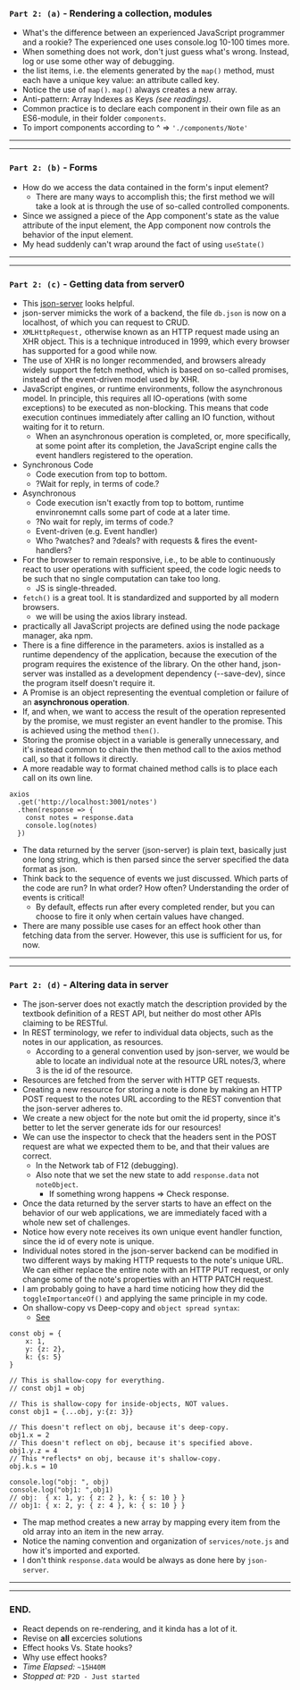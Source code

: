### `Part 2: (a)` - Rendering a collection, modules
* What's the difference between an experienced JavaScript programmer and a rookie? The experienced one uses console.log 10-100 times more.
* When something does not work, don't just guess what's wrong. Instead, log or use some other way of debugging.
* the list items, i.e. the elements generated by the `map()` method, must each have a unique key value: an attribute called key.
* Notice the use of `map()`. `map()` always creates a new array.
* Anti-pattern: Array Indexes as Keys _(see readings)_.
* Common practice is to declare each component in their own file as an ES6-module, in their folder `components`.
* To import components according to ^ => `'./components/Note'`
---
---
### `Part 2: (b)` - Forms
* How do we access the data contained in the form's input element?
  * There are many ways to accomplish this; the first method we will take a look at is through the use of so-called controlled components.
* Since we assigned a piece of the App component's state as the value attribute of the input element, the App component now controls the behavior of the input element.
* My head suddenly can't wrap around the fact of using `useState()`
---
---
### `Part 2: (c)` - Getting data from server0
* This [json-server](https://github.com/typicode/json-server) looks helpful.
* json-server mimicks the work of a backend, the file `db.json` is now on a localhost, of which you can request to CRUD.
* `XMLHttpRequest,` otherwise known as an HTTP request made using an XHR object. This is a technique introduced in 1999, which every browser has supported for a good while now.
* The use of XHR is no longer recommended, and browsers already widely support the fetch method, which is based on so-called promises, instead of the event-driven model used by XHR.
* JavaScript engines, or runtime environments, follow the asynchronous model. In principle, this requires all IO-operations (with some exceptions) to be executed as non-blocking. This means that code execution continues immediately after calling an IO function, without waiting for it to return.
  * When an asynchronous operation is completed, or, more specifically, at some point after its completion, the JavaScript engine calls the event handlers registered to the operation.
* Synchronous Code
  * Code execution from top to bottom.
  * ?Wait for reply, in terms of code.?
* Asynchronous
  * Code execution isn't exactly from top to bottom, runtime envinronemnt calls some part of code at a later time.
  * ?No wait for reply, im terms of code.?
  * Event-driven (e.g. Event handler)
  * Who ?watches? and ?deals? with requests & fires the event-handlers?
* For the browser to remain responsive, i.e., to be able to continuously react to user operations with sufficient speed, the code logic needs to be such that no single computation can take too long.
  * JS is single-threaded.
* `fetch()` is a great tool. It is standardized and supported by all modern browsers.
  * we will be using the axios library instead.
* practically all JavaScript projects are defined using the node package manager, aka npm.
* There is a fine difference in the parameters. axios is installed as a runtime dependency of the application, because the execution of the program requires the existence of the library. On the other hand, json-server was installed as a development dependency (--save-dev), since the program itself doesn't require it. 
* A Promise is an object representing the eventual completion or failure of an **asynchronous operation**.
* If, and when, we want to access the result of the operation represented by the promise, we must register an event handler to the promise. This is achieved using the method `then()`.
* Storing the promise object in a variable is generally unnecessary, and it's instead common to chain the then method call to the axios method call, so that it follows it directly.
* A more readable way to format chained method calls is to place each call on its own line.
```JS
axios
  .get('http://localhost:3001/notes')
  .then(response => {
    const notes = response.data
    console.log(notes)
  })
```
* The data returned by the server (json-server) is plain text, basically just one long string, which is then parsed since the server specified the data format as json.
* Think back to the sequence of events we just discussed. Which parts of the code are run? In what order? How often? Understanding the order of events is critical!
  * By default, effects run after every completed render, but you can choose to fire it only when certain values have changed.
* There are many possible use cases for an effect hook other than fetching data from the server. However, this use is sufficient for us, for now.
---
---
### `Part 2: (d)` - Altering data in server
* The json-server does not exactly match the description provided by the textbook definition of a REST API, but neither do most other APIs claiming to be RESTful.
* In REST terminology, we refer to individual data objects, such as the notes in our application, as resources.
  * According to a general convention used by json-server, we would be able to locate an individual note at the resource URL notes/3, where 3 is the id of the resource.
* Resources are fetched from the server with HTTP GET requests.
* Creating a new resource for storing a note is done by making an HTTP POST request to the notes URL according to the REST convention that the json-server adheres to.
* We create a new object for the note but omit the id property, since it's better to let the server generate ids for our resources!
* We can use the inspector to check that the headers sent in the POST request are what we expected them to be, and that their values are correct.
  * In the Network tab of F12 (debugging).
  * Also note that we set the new state to add `response.data` not `noteObject`.
    * If something wrong happens => Check response.
* Once the data returned by the server starts to have an effect on the behavior of our web applications, we are immediately faced with a whole new set of challenges.
* Notice how every note receives its own unique event handler function, since the id of every note is unique.
* Individual notes stored in the json-server backend can be modified in two different ways by making HTTP requests to the note's unique URL. We can either replace the entire note with an HTTP PUT request, or only change some of the note's properties with an HTTP PATCH request.
* I am probably going to have a hard time noticing how they did the `toggleImportanceOf()` and applying the same principle in my code.
* On shallow-copy vs Deep-copy and `object spread syntax`:
  * [See](https://fullstackopen.com/en/part2/altering_data_in_server#changing-the-importance-of-notes)
```JS
const obj = {
    x: 1,
    y: {z: 2},
    k: {s: 5}
}

// This is shallow-copy for everything.
// const obj1 = obj

// This is shallow-copy for inside-objects, NOT values.
const obj1 = {...obj, y:{z: 3}}

// This doesn't reflect on obj, because it's deep-copy.
obj1.x = 2
// This doesn't reflect on obj, because it's specified above.
obj1.y.z = 4
// This *reflects* on obj, because it's shallow-copy.
obj.k.s = 10

console.log("obj: ", obj)
console.log("obj1: ",obj1)
// obj:  { x: 1, y: { z: 2 }, k: { s: 10 } }
// obj1: { x: 2, y: { z: 4 }, k: { s: 10 } }
```
* The map method creates a new array by mapping every item from the old array into an item in the new array. 
* Notice the naming convention and organization of `services/note.js` and how it's imported and exported.
* I don't think `response.data` would be always as done here by `json-server`.
---
---
### END.
* React depends on re-rendering, and it kinda has a lot of it.
* Revise on **all** excercies solutions
* Effect hooks Vs. State hooks?
* Why use effect hooks?
* *Time Elapsed:* `~15H40M`
* *Stopped at:* `P2D - Just started`